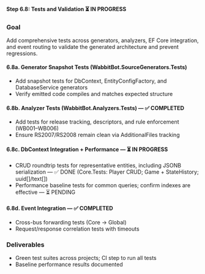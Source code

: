 #### Step 6.8: Tests and Validation ⏳ IN PROGRESS

### Goal
Add comprehensive tests across generators, analyzers, EF Core integration, and event routing to validate the
generated architecture and prevent regressions.

#### 6.8a. Generator Snapshot Tests (WabbitBot.SourceGenerators.Tests)
- Add snapshot tests for DbContext, EntityConfigFactory, and DatabaseService generators
- Verify emitted code compiles and matches expected structure

#### 6.8b. Analyzer Tests (WabbitBot.Analyzers.Tests) — ✅ COMPLETED
- Add tests for release tracking, descriptors, and rule enforcement (WB001–WB006)
- Ensure RS2007/RS2008 remain clean via AdditionalFiles tracking

#### 6.8c. DbContext Integration + Performance — ⏳ IN PROGRESS
- CRUD roundtrip tests for representative entities, including JSONB serialization — ✅ DONE (Core.Tests: Player CRUD; Game + StateHistory; uuid[]/text[])
- Performance baseline tests for common queries; confirm indexes are effective — ⏳ PENDING

#### 6.8d. Event Integration — ✅ COMPLETED
- Cross-bus forwarding tests (Core → Global)
- Request/response correlation tests with timeouts

### Deliverables
- Green test suites across projects; CI step to run all tests
- Baseline performance results documented


